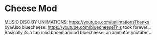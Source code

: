 # Cheese Mod
MUSIC DISC BY UNIIMATIONS: https://youtube.com/uniimationsThanks byeAlso bluecheese: https://youtube.com/bluecheeseThis took forever... Basically its a fan mod based around bluecheese, an animator youtuber...
